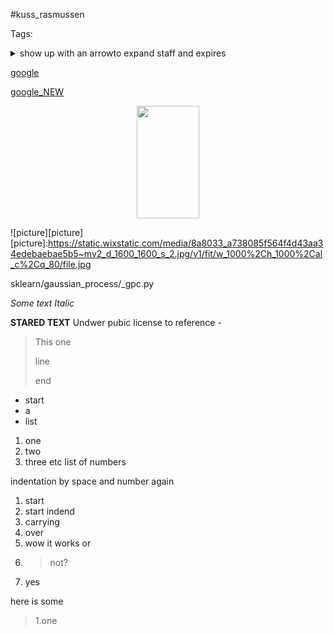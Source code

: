 

#kuss_rasmussen 


Tags:

<details>
  <summary>show up with an arrowto expand staff and expires</summary>
  Hideden staff inside 
  
  
</details>



[google](http://www.google.com)

[google_NEW][google-link]

[google-link]:http://www.google.com



<p align="center">
  
<img allign="right" width="100" height="180" src="https://static.wixstatic.com/media/8a8033_a738085f564f4d43aa34edebaebae5b5~mv2_d_1600_1600_s_2.jpg/v1/fit/w_1000%2Ch_1000%2Cal_c%2Cq_80/file.jpg">

![picture][picture]
[picture]:https://static.wixstatic.com/media/8a8033_a738085f564f4d43aa34edebaebae5b5~mv2_d_1600_1600_s_2.jpg/v1/fit/w_1000%2Ch_1000%2Cal_c%2Cq_80/file.jpg

</p>


sklearn/gaussian_process/_gpc.py
>
_Some text Italic_

**STARED TEXT**
Undwer pubic license to reference - 

> This 
> one  
> 
> line
>
>
>end

* start
* a
* list

1. one
2. two
3. three etc list of numbers


indentation by space and number again 
1. start
  1. start indend
  2. carrying 
  3. over
2. wow it works or 
3. >not?
4.  yes

here is some
> 1.one
 

